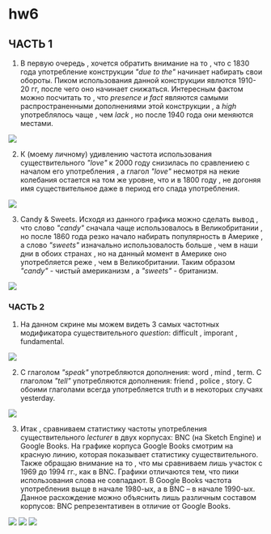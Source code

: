# hw6
## ЧАСТЬ 1
1. В первую очередь , хочется обратить внимание на то , что с 1830 года употребление конструкции _"due to the"_ начинает набирать свои обороты. Пиком использования данной конструкции явлются 1910-20 гг, после чего оно начинает снижаться. Интересным фактом можно посчитать то  , что _presence и fact_ являются самыми распространенными дополнениями этой конструкции , а _high_ употреблялось чаще , чем _lack_ , но после 1940 года они меняются местами.

![](https://pp.userapi.com/c846419/v846419370/22cea/NZS1zfY7Lig.jpg)

2. К (моему личному) удивлению частота использования существительного _"love"_ к 2000 году снизилась по сравлениею с началом его употребления , а глагол _"love"_ несмотря на некие колебания остается на том же уровне, что и в 1800 году , не догоняя имя существительное даже в период его спада употребления.

![](https://pp.userapi.com/c846419/v846419370/22ce1/RkNlkPgl9Po.jpg)

3. Candy & Sweets. Исходя из данного графика можно сделать вывод , что слово _"candy"_ сначала чаще использовалось в Великобритании , но после 1860 года резко начало набирать популярность в Америке , а слово _"sweets"_ изначально использовалость больше , чем в наши дни в обоих странах , но на данный момент в Америке оно употребляется реже , чем в Великобритании. Таким образом _"candy"_ - чистый американизм , а _"sweets"_ - британизм.

![](https://pp.userapi.com/c846419/v846419124/22798/J4VMGR28XHw.jpg)
### ЧАСТЬ 2
1. На данном скрине мы можем видеть 3 самых частотных модификатора существительного _question_: difficult , imporant , fundamental.

![](https://pp.userapi.com/c846419/v846419370/22d13/kzkWN3F_4FM.jpg)

2. С глаголом _"speak"_ употребляются дополнения: word , mind , term. С глаголом _"tell"_ употребляются дополнения: friend , police , story. С обоими глаголами всегда употребляется truth и в некоторых случаях yesterday.

![](https://pp.userapi.com/c846419/v846419370/22d1a/KK1tlrQWmXs.jpg)

3. Итак , сравниваем статистику частоты употребления существительного _lecturer_ в двух корпусах: BNC (на Sketch Engine) и Google Books. На графике корпуса Google Books смотрим на красную линию, которая показывает статистику существительного. Также обращаю внимание на то , что мы сравниваем лишь участок с 1969 до 1994 гг., как в BNC. Графики отличаются тем, что пики использования слова не совпадают. В Google Books частота употребления выще в начале 1980-ых, а в BNC – в начале 1990-ых. Данное расхождение можно объяснить лишь различным составом корпусов: BNC репрезентативен в отличие от Google Books.

![](https://pp.userapi.com/c846419/v846419370/22d47/y1Ra9-5zqT0.jpg)
![](https://pp.userapi.com/c846419/v846419370/22d2a/vM_zdvo0Iy0.jpg)
![](https://pp.userapi.com/c846419/v846419370/22d33/NlGqwihQXk0.jpg)
